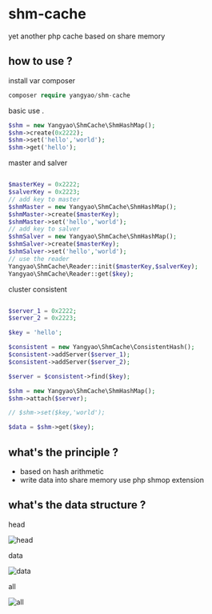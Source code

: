 # shm-cache
yet another php cache based on share memory

## how to use ?

install var composer 

```php
composer require yangyao/shm-cache
```

basic use .

```php
$shm = new Yangyao\ShmCache\ShmHashMap();
$shm->create(0x2222);
$shm->set('hello','world');
$shm->get('hello');

```

master and salver

```php

$masterKey = 0x2222;
$salverKey = 0x2223;
// add key to master
$shmMaster = new Yangyao\ShmCache\ShmHashMap();
$shmMaster->create($masterKey);
$shmMaster->set('hello','world');
// add key to salver
$shmSalver = new Yangyao\ShmCache\ShmHashMap();
$shmSalver->create($masterKey);
$shmSalver->set('hello','world');
// use the reader
Yangyao\ShmCache\Reader::init($masterKey,$salverKey);
Yangyao\ShmCache\Reader::get($key);

```
cluster consistent

```php

$server_1 = 0x2222;
$server_2 = 0x2223;

$key = 'hello';

$consistent = new Yangyao\ShmCache\ConsistentHash();
$consistent->addServer($server_1);
$consistent->addServer($server_2);

$server = $consistent->find($key);

$shm = new Yangyao\ShmCache\ShmHashMap();
$shm->attach($server);

// $shm->set($key,'world');

$data = $shm->get($key);


```

## what's the principle ?

- based on hash arithmetic
- write data into share memory use php shmop extension 

## what's the data structure ?

head 

![head](https://user-images.githubusercontent.com/5866775/55677531-2965bb00-591c-11e9-8527-cde171b53b28.png)

data 

![data](https://user-images.githubusercontent.com/5866775/55677532-29fe5180-591c-11e9-8a37-5eb8682fe46e.png)

all

![all](https://user-images.githubusercontent.com/5866775/55677533-29fe5180-591c-11e9-84e5-e0f2d63be374.png)






